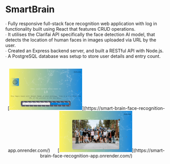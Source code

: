 # SmartBrain

∙ Fully responsive full-stack face recognition web application with log in functionality built using React that features CRUD operations.
<br>
∙ It utilises the Clarifai API specifically the face detection AI model, that detects the location of human faces in images uploaded via URL by the user.
<br>
∙ Created an Express backend server, and built a RESTful API with Node.js.
<br>
∙ A PostgreSQL database was setup to store user details and entry count.
<br>
<br>
<p align="center">
  [<img src="./img1.png" width="45%" />](https://smart-brain-face-recognition-app.onrender.com/)
  &nbsp;&nbsp;&nbsp;&nbsp;
  [<img src="./img2.png" width="45%" />](https://smart-brain-face-recognition-app.onrender.com/)
</p>
